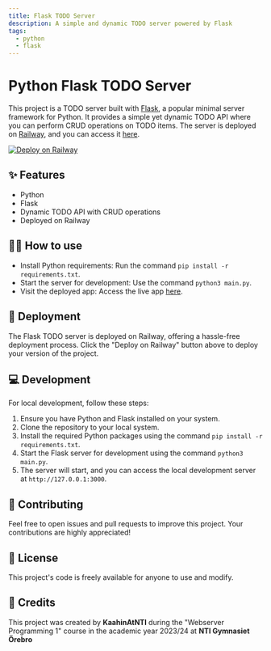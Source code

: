```yaml
---
title: Flask TODO Server
description: A simple and dynamic TODO server powered by Flask
tags:
  - python
  - flask
---
```


# Python Flask TODO Server

This project is a TODO server built with [Flask](https://flask.palletsprojects.com/en/1.1.x/), a popular minimal server framework for Python. It provides a simple yet dynamic TODO API where you can perform CRUD operations on TODO items. The server is deployed on [Railway](https://railway.app/), and you can access it [here](https://flask-production-07b5.up.railway.app/).

[![Deploy on Railway](https://railway.app/button.svg)](https://railway.app/new/template/zUcpux)

## ✨ Features

- Python
- Flask
- Dynamic TODO API with CRUD operations
- Deployed on Railway

## 💁‍♀️ How to use

- Install Python requirements: Run the command `pip install -r requirements.txt`.
- Start the server for development: Use the command `python3 main.py`.
- Visit the deployed app: Access the live app [here](https://flask-production-07b5.up.railway.app/).

## 🚀 Deployment

The Flask TODO server is deployed on Railway, offering a hassle-free deployment process. Click the "Deploy on Railway" button above to deploy your version of the project.

## 💻 Development

For local development, follow these steps:

1. Ensure you have Python and Flask installed on your system.
2. Clone the repository to your local system.
3. Install the required Python packages using the command `pip install -r requirements.txt`.
4. Start the Flask server for development using the command `python3 main.py`.
5. The server will start, and you can access the local development server at `http://127.0.0.1:3000`.

## 🤝 Contributing

Feel free to open issues and pull requests to improve this project. Your contributions are highly appreciated!

## 🔑 License

This project's code is freely available for anyone to use and modify.

## 📝 Credits

This project was created by **KaahinAtNTI** during the "Webserver Programming 1" course in the academic year 2023/24 at **NTI Gymnasiet Örebro**



